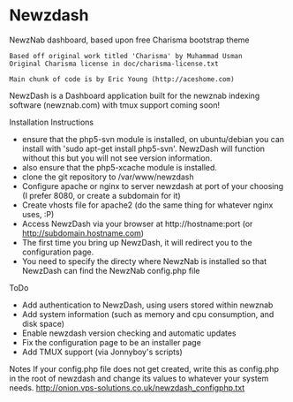 Newzdash
========

NewzNab dashboard, based upon free Charisma bootstrap theme
	
    Based off original work titled 'Charisma' by Muhammad Usman
    Original Charisma license in doc/charisma-license.txt
	
	Main chunk of code is by Eric Young (http://aceshome.com)


NewzDash is a Dashboard application built for the newznab indexing software (newznab.com) with tmux support coming soon!

Installation Instructions

- ensure that the php5-svn module is installed, on ubuntu/debian you can install with 'sudo apt-get install php5-svn'. NewzDash will
  function without this but you will not see version information.
- also ensure that the php5-xcache module is installed.
- clone the git repository to /var/www/newzdash
- Configure apache or nginx to server newzdash at port of your choosing (I prefer 8080, or create a subdomain for it)
- Create vhosts file for apache2 (do the same thing for whatever nginx uses, :P)
- Access NewzDash via your browser at http://hostname:port (or http://subdomain.hostname.com)
- The first time you bring up NewzDash, it will redirect you to the configuration page.
- You need to specify the directy where NewzNab is installed so that NewzDash can find the NewzNab config.php file


ToDo
- Add authentication to NewzDash, using users stored within newznab
- Add system information (such as memory and cpu consumption, and disk space)
- Enable newzdash version checking and automatic updates
- Fix the configuration page to be an installer page
- Add TMUX support (via Jonnyboy's scripts)


Notes
If your config.php file does not get created, write this as config.php in the root of newzdash and change its values to whatever your system needs.
http://onion.vps-solutions.co.uk/newzdash_configphp.txt

